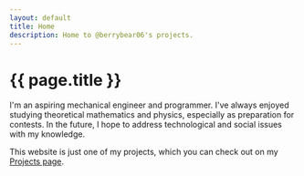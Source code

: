 ```yaml
---
layout: default
title: Home
description: Home to @berrybear06's projects.
---
```


# {{ page.title }}
I'm an aspiring mechanical engineer and programmer. I've always enjoyed studying theoretical mathematics and physics, especially as preparation for contests. In the future, I hope to address technological and social issues with my knowledge.

This website is just one of my projects, which you can check out on my [Projects page](/projects).